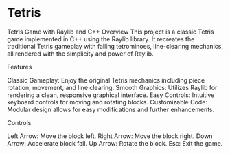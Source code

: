 # Tetris

Tetris Game with Raylib and C++
Overview
This project is a classic Tetris game implemented in C++ using the Raylib library. It recreates the traditional Tetris gameplay with falling tetrominoes, line-clearing mechanics, all rendered with the simplicity and power of Raylib.

Features

Classic Gameplay: Enjoy the original Tetris mechanics including piece rotation, movement, and line clearing.
Smooth Graphics: Utilizes Raylib for rendering a clean, responsive graphical interface.
Easy Controls: Intuitive keyboard controls for moving and rotating blocks.
Customizable Code: Modular design allows for easy modifications and further enhancements.

Controls

Left Arrow: Move the block left.
Right Arrow: Move the block right.
Down Arrow: Accelerate block fall.
Up Arrow: Rotate the block.
Esc: Exit the game.
